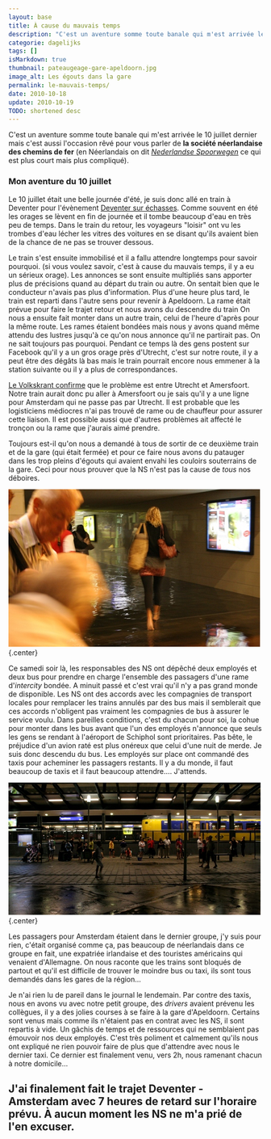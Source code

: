 ```yaml
---
layout: base
title: À cause du mauvais temps
description: "C'est un aventure somme toute banale qui m'est arrivée le 10 juillet dernier mais c'est aussi l'occasion rêvé pour vous parler de la société néerlandaise "
categorie: dagelijks
tags: []
isMarkdown: true
thumbnail: pateaugeage-gare-apeldoorn.jpg
image_alt: Les égouts dans la gare
permalink: le-mauvais-temps/
date: 2010-10-18
update: 2010-10-19
TODO: shortened desc
---
```


C'est un aventure somme toute banale qui m'est arrivée le 10 juillet dernier mais c'est aussi l'occasion rêvé pour vous parler de **la société néerlandaise des chemins de fer** (en Néerlandais on dit *[Nederlandse Spoorwegen](/les-nederlandse-spoorwegen)* ce qui est plus court mais plus compliqué).

### Mon aventure du 10 juillet
Le 10 juillet était une belle journée d'été, je suis donc allé en train à Deventer pour l'évènement [Deventer sur échasses](http://www.eventindeventer.nl/deventeropstelten/index.php). Comme souvent en été les orages se lèvent en fin de journée et il tombe beaucoup d'eau en très peu de temps. Dans le train du retour, les voyageurs "loisir" ont vu les trombes d'eau lécher les vitres des voitures en se disant qu'ils avaient bien de la chance de ne pas se trouver dessous.

Le train s'est ensuite immobilisé et il a fallu attendre longtemps pour savoir pourquoi. (si vous voulez savoir, c'est à cause du mauvais temps, il y a eu un sérieux orage). Les annonces se sont ensuite multipliés sans apporter plus de précisions quand au départ du train ou autre. On sentait bien que le conducteur n'avais pas plus d'information. Plus d'une heure plus tard, le train est reparti dans l'autre sens pour revenir à Apeldoorn. La rame était prévue pour faire le trajet retour et nous avons du descendre du train On nous a ensuite fait monter dans un autre train, celui de l'heure d'après pour la même route. Les rames étaient bondées mais nous y avons quand même attendu des lustres jusqu'à ce qu'on nous annonce qu'il ne partirait pas. On ne sait toujours pas pourquoi. Pendant ce temps là des gens postent sur Facebook qu'il y a un gros orage près d'Utrecht, c'est sur notre route, il y a peut être des dégâts là bas mais le train pourrait encore nous emmener à la station suivante ou il y a plus de correspondances. 

[Le Volkskrant confirme](http://www.volkskrant.nl/vk/nl/2664/Nieuws/article/detail/1010255/2010/07/10/Veel-overlast-door-noodweer.dhtml) que le problème est entre Utrecht et Amersfoort. Notre train aurait donc pu aller à Amersfoort ou je sais qu'il y a une ligne pour Amsterdam qui ne passe pas par Utrecht. Il est probable que les logisticiens médiocres n'ai pas trouvé de rame ou de chauffeur pour assurer cette liaison. Il est possible aussi que d'autres problèmes ait affecté le tronçon ou la rame que j'aurais aimé prendre. 

Toujours est-il qu'on nous a demandé à tous de sortir de ce deuxième train et de la gare (qui était fermée) et pour ce faire nous avons du patauger dans les trop pleins d'égouts qui avaient envahi les couloirs souterrains de la gare. Ceci pour nous prouver que la NS n'est pas la cause de *tous* nos déboires.

![Les égouts dans la gare](pateaugeage-gare-apeldoorn.jpg){.center}

Ce samedi soir là, les responsables des NS ont dépêché deux employés et deux bus pour prendre en charge l'ensemble des passagers d'une rame d'*intercity* bondée. A minuit passé et c'est vrai qu'il n'y a pas grand monde de disponible. Les NS ont des accords avec les compagnies de transport locales pour remplacer les trains annulés par des bus mais il semblerait que ces accords n'obligent pas vraiment les compagnies de bus à assurer le service voulu. Dans pareilles conditions, c'est du chacun pour soi, la cohue pour monter dans les bus avant que l'un des employés n'annonce que seuls les gens se rendant à l'aéroport de Schiphol sont prioritaires. Pas bête, le préjudice d'un avion raté est plus onéreux que celui d'une nuit de merde. Je suis donc descendu du bus. Les employés sur place ont commandé des taxis pour acheminer les passagers restants. Il y a du monde, il faut beaucoup de taxis et il faut beaucoup attendre.... J'attends.

![Attente à la gare d'Apeldoorn](attente-gare-apeldhoorn.jpg){.center}

Les passagers pour Amsterdam étaient dans le dernier groupe, j'y suis pour rien, c'était organisé comme ça, pas beaucoup de néerlandais dans ce groupe en fait, une expatriée irlandaise et des touristes américains qui venaient  d'Allemagne. On nous raconte que les trains sont bloqués de partout et qu'il est difficile de trouver le moindre bus ou taxi, ils sont tous demandés dans les gares de la région...

Je n'ai rien lu de pareil dans le journal le lendemain. Par contre des taxis, nous en avons vu avec notre petit groupe, des *drivers* avaient prévenu les collègues, il y a des jolies courses à se faire à la gare d'Apeldoorn. Certains sont venus mais comme ils n'étaient pas en contrat avec les NS, il sont repartis à vide. Un gâchis de temps et de ressources qui ne semblaient pas émouvoir nos deux employés. C'est très poliment et calmement qu'ils nous ont expliqué ne rien pouvoir faire de plus que d'attendre avec nous le dernier taxi. Ce dernier est finalement venu, vers 2h, nous ramenant chacun à notre domicile...

J'ai finalement fait le trajet **Deventer - Amsterdam avec 7 heures de retard sur l'horaire prévu**. À aucun moment les NS ne m'a prié de l'en excuser.
---
